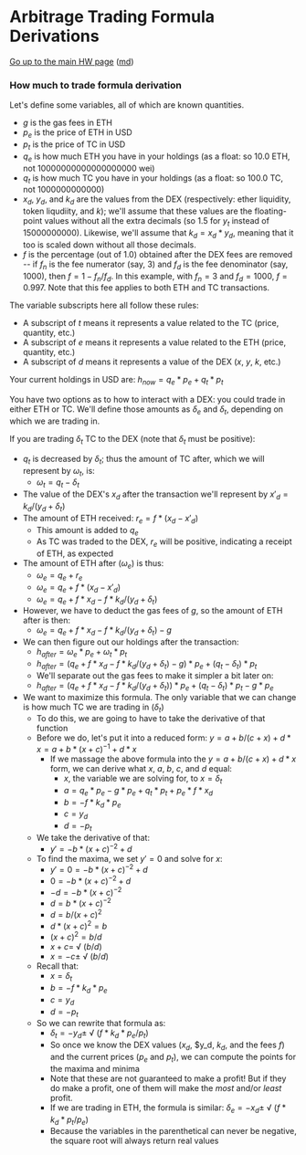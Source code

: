 Arbitrage Trading Formula Derivations
=====================================

[Go up to the main HW page](index.html) ([md](index.md))

### How much to trade formula derivation

Let's define some variables, all of which are known quantities.

- $g$ is the gas fees in ETH
- $p_{e}$ is the price of ETH in USD
- $p_{t}$ is the price of TC in USD
- $q_{e}$ is how much ETH you have in your holdings (as a float: so 10.0 ETH, not 10000000000000000000 wei)
- $q_{t}$ is how much TC you have in your holdings (as a float: so 100.0 TC, not 1000000000000)
- $x_{d}$, $y_{d}$, and $k_{d}$ are the values from the DEX (respectively: ether liquidity, token liqudiity, and $k$); we'll assume that these values are the floating-point values without all the extra decimals (so 1.5 for $y_t$ instead of 15000000000).  Likewise, we'll assume that $k_d=x_d \ast y_d$, meaning that it too is scaled down without all those decimals.
- $f$ is the percentage (out of 1.0) obtained after the DEX fees are removed -- if $f_n$ is the fee numerator (say, 3) and $f_d$ is the fee denominator (say, 1000), then $f=1-f_n/f_d$.  In this example, with $f_n=3$ and $f_d=1000$, $f=0.997$.  Note that this fee applies to both ETH and TC transactions.

The variable subscripts here all follow these rules:

- A subscript of $t$ means it represents a value related to the TC (price, quantity, etc.)
- A subscript of $e$ means it represents a value related to the ETH (price, quantity, etc.)
- A subscript of $d$ means it represents a value of the DEX ($x$, $y$, $k$, etc.)

Your current holdings in USD are: $h_{now} = q_{e} \ast p_{e} + q_{t} \ast p_{t}$

You have two options as to how to interact with a DEX: you could trade in either ETH or TC.  We'll define those amounts as $\delta_{e}$ and $\delta_{t}$, depending on which we are trading in.

If you are trading $\delta_{t}$ TC to the DEX (note that $\delta_{t}$ must be positive):

- $q_{t}$ is decreased by $\delta_{t}$; thus the amount of TC after, which we will represent by $\omega_{t}$, is:
    - $\omega_{t} = q_{t}-\delta_{t}$
- The value of the DEX's $x_{d}$ after the transaction we'll represent by $x'_d = k_d/(y_{d}+\delta_{t})$
- The amount of ETH received: $r_{e}=f \ast (x_{d}-x'_d)$
    - This amount is added to $q_{e}$
    - As TC was traded to the DEX, $r_{e}$ will be positive, indicating a receipt of ETH, as expected
- The amount of ETH after ($\omega_{e}$) is thus:
    - $\omega_{e}= q_{e} + r_{e}$
    - $\omega_{e}= q_{e} + f \ast (x_{d}-x'_d)$
    - $\omega_{e}= q_{e} + f \ast x_{d} - f \ast k_d/(y_{d}+\delta_{t})$
- However, we have to deduct the gas fees of $g$, so the amount of ETH after is then:
    - $\omega_{e}= q_{e} + f \ast x_{d} - f \ast k_d/(y_{d}+\delta_{t})-g$
- We can then figure out our holdings after the transaction:
    - $h_{after} = \omega_{e} \ast p_{e} + \omega_{t} \ast p_{t}$
    - $h_{after} = (q_{e} + f \ast x_{d}-f \ast k_d/(y_{d}+\delta_{t})-g) \ast p_{e} + (q_{t}-\delta_{t}) \ast p_{t}$
    - We'll separate out the gas fees to make it simpler a bit later on:
    - $h_{after} = (q_{e} + f \ast x_{d}-f \ast k_d/(y_{d}+\delta_{t})) \ast p_{e} + (q_{t}-\delta_{t}) \ast p_{t} - g \ast p_e$
- We want to maximize this formula.  The only variable that we can change is how much TC we are trading in ($\delta_{t}$)
    - To do this, we are going to have to take the derivative of that function
    - Before we do, let's put it into a reduced form: $y = a + b/(c+x)+d \ast x = a + b \ast (x+c)^{-1}+d \ast x$
        - If we massage the above formula into the $y = a + b/(c+x)+d \ast x$ form, we can derive what $x$, $a$, $b$, $c$, and $d$ equal:
            - $x$, the variable we are solving for, to $x=\delta_{t}$
            - $a=q_e \ast p_e - g \ast p_e + q_t \ast p_t + p_e \ast f \ast x_d$
            - $b=-f \ast k_d \ast p_e$
            - $c=y_d$
            - $d=-p_t$
    - We take the derivative of that:
        - $y' = -b \ast (x+c)^{-2} + d$
    - To find the maxima, we set $y'=0$ and solve for $x$:
        - $y' = 0 = -b \ast (x+c)^{-2} + d$
        - $0 = -b \ast (x+c)^{-2} + d$
        - $-d = -b \ast (x+c)^{-2}$
        - $d = b \ast (x+c)^{-2}$
        - $d = b / (x+c)^2$
        - $d \ast (x+c)^2 = b$
        - $(x+c)^2=b/d$
        - $x+c=$ &#8730; $(b/d)$
        - $x=-c \pm$ &#8730; $(b/d)$
    - Recall that:
        - $x=\delta_{t}$
        - $b=-f \ast k_d \ast p_e$
        - $c=y_d$
        - $d=-p_t$
    - So we can rewrite that formula as:
        - $\delta_{t}=-y_d\pm$ &#8730; $(f \ast k_d \ast p_e/p_t)$
        - So once we know the DEX values ($x_d$, $y_d, $k_d$, and the fees $f$) and the current prices ($p_e$ and $p_t$), we can compute the points for the maxima and minima
        - Note that these are not guaranteed to make a profit!  But if they do make a profit, one of them will make the *most* and/or *least* profit.
        - If we are trading in ETH, the formula is similar: $\delta_{e}=-x_d\pm$ &#8730; $(f \ast k_d \ast p_t/p_e)$
        - Because the variables in the parenthetical can never be negative, the square root will always return real values

